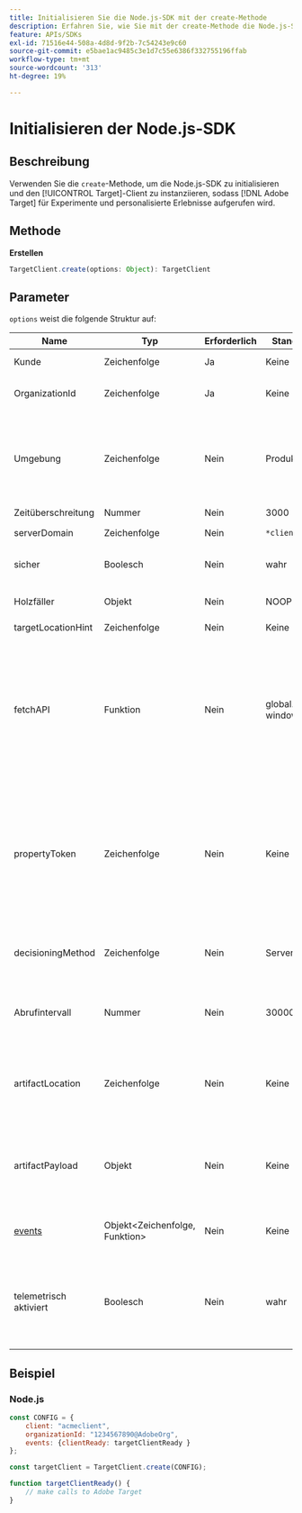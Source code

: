 ```yaml
---
title: Initialisieren Sie die Node.js-SDK mit der create-Methode
description: Erfahren Sie, wie Sie mit der create-Methode die Node.js-SDK initialisieren und den  [!DNL Target] -Client instanziieren können, um  [!DNL Adobe Target]  Experimente und personalisierte Erlebnisse aufzurufen.
feature: APIs/SDKs
exl-id: 71516e44-508a-4d8d-9f2b-7c54243e9c60
source-git-commit: e5bae1ac9485c3e1d7c55e6386f332755196ffab
workflow-type: tm+mt
source-wordcount: '313'
ht-degree: 19%

---
```


# Initialisieren der Node.js-SDK

## Beschreibung

Verwenden Sie die `create`-Methode, um die Node.js-SDK zu initialisieren und den [!UICONTROL Target]-Client zu instanziieren, sodass [!DNL Adobe Target] für Experimente und personalisierte Erlebnisse aufgerufen wird.

## Methode

**Erstellen**

```js {line-numbers="true"}
TargetClient.create(options: Object): TargetClient
```

## Parameter

`options` weist die folgende Struktur auf:

| Name | Typ | Erforderlich | Standardeinstellung | Beschreibung |
| --- | --- | --- | --- | --- |
| Kunde | Zeichenfolge | Ja | Keine | [!UICONTROL Adobe Target Client ID] |
| OrganizationId | Zeichenfolge | Ja | Keine | [!UICONTROL Experience Cloud Organization ID] |
| Umgebung | Zeichenfolge | Nein | Produktion | Name der Zielumgebung. Wählen Sie in der [!DNL Target]-Benutzeroberfläche [!UICONTROL Administration] > [!UICONTROL Environments]. |
| Zeitüberschreitung | Nummer | Nein | 3000 | Timeout in Millisekunden |
| serverDomain | Zeichenfolge | Nein | `*client*.tt.omtrdc.net` | Überschreibt den Standard-Host-Namen |
| sicher | Boolesch | Nein | wahr | Einstellung zur Durchsetzung des HTTP-Schemas |
| Holzfäller | Objekt | Nein | NOOP-Logger | Ersetzt den standardmäßigen NOOP-Logger |
| targetLocationHint | Zeichenfolge | Nein | Keine | Hinweis auf Zielort |
| fetchAPI | Funktion | Nein | global.fetch oder window.fetch | [fetch](https://fetch.spec.whatwg.org/) wird von SDK für HTTP-Anfragen verwendet. Standardmäßig wird node-fetch oder die Browser-Implementierung von fetch verwendet. Eine alternative Implementierung kann jedoch mithilfe von `fetchApi` bereitgestellt werden |
| propertyToken | Zeichenfolge | Nein | Keine | **Target-Eigenschaften-Token**. Wenn hier angegeben, verwenden alle `getOffers` diesen Wert. **Bei der geräteinternen** lädt die SDK nur das Artefakt herunter, das die qualifizierten Aktivitäten für das Eigenschaften-Token enthält, das in festgelegt `propertyToken` |
| decisioningMethod | Zeichenfolge | Nein | Server-seitig | Bestimmt, welche Entscheidungsmethode verwendet werden soll ([geräteintern](/help/dev/implement/server-side/sdk-guides/on-device-decisioning/overview.md) Server-seitig, hybrid) |
| Abrufintervall | Nummer | Nein | 300000 (5 Minuten) | Abrufintervall für das [Artefakt der geräteinternen Entscheidungsregel](/help/dev/implement/server-side/sdk-guides/on-device-decisioning/rule-artifact-overview.md) (in Millisekunden) |
| artifactLocation | Zeichenfolge | Nein | Keine | Eine vollständig qualifizierte URL zum [Artefakt der geräteinternen Entscheidungsregel](/help/dev/implement/server-side/sdk-guides/on-device-decisioning/rule-artifact-overview.md). Überschreibt den intern festgelegten Speicherort. |
| artifactPayload | Objekt | Nein | Keine | Die JSON-Payload des [Artefakts der geräteinternen Entscheidungsregel](/help/dev/implement/server-side/sdk-guides/on-device-decisioning/rule-artifact-overview.md). Wenn angegeben, wird sie verwendet, anstatt eine URL anzufordern. |
| [events](sdk-events.md) | Objekt&lt;Zeichenfolge, Funktion> | Nein | Keine | Ein optionales Objekt mit Ereignisnamenschlüsseln und Rückruffunktionswerten |
| telemetrisch aktiviert | Boolesch | Nein | wahr | Nach der Aktivierung erfasst Adobe Daten zur Nutzung von SDK-Funktionen und Daten der Leistungsmessung. Personenbezogene Daten werden nicht erfasst. |

## Beispiel

### Node.js

```js {line-numbers="true"}
const CONFIG = {
    client: "acmeclient",
    organizationId: "1234567890@AdobeOrg",
    events: {clientReady: targetClientReady }
};

const targetClient = TargetClient.create(CONFIG);

function targetClientReady() {
    // make calls to Adobe Target
}
```
